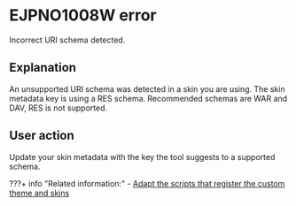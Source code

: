 # EJPNO1008W error

Incorrect URI schema detected.

## Explanation

An unsupported URI schema was detected in a skin you are using. The skin metadata key is using a RES schema. Recommended schemas are WAR and DAV, RES is not supported.

## User action

Update your skin metadata with the key the tool suggests to a supported schema.


???+ info "Related information:"
    - [Adapt the scripts that register the custom theme and skins](../../../developing_theme/dev_op_overview/manual_packaging_themes/themeopt_move_repack_script.md)

